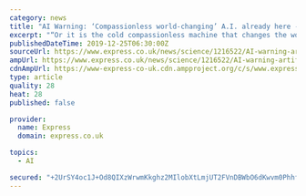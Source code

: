 ```yaml
---
category: news
title: "AI Warning: ‘Compassionless world-changing’ A.I. already here -You WON’T see them coming"
excerpt: "“Or it is the cold compassionless machine that changes the world around it in its own image and there is no space for humans in there. DON'T MISS: Elon Musk issues terrifying prediction on 'AI robot swarms' “There is actually quite a good argument that there are cold compassionless machines that change the world around us in their own image."
publishedDateTime: 2019-12-25T06:30:00Z
sourceUrl: https://www.express.co.uk/news/science/1216522/AI-warning-artificial-intelligence-news-latest-update-robots-machine
ampUrl: https://www.express.co.uk/news/science/1216522/AI-warning-artificial-intelligence-news-latest-update-robots-machine/amp
cdnAmpUrl: https://www-express-co-uk.cdn.ampproject.org/c/s/www.express.co.uk/news/science/1216522/AI-warning-artificial-intelligence-news-latest-update-robots-machine/amp
type: article
quality: 28
heat: 28
published: false

provider:
  name: Express
  domain: express.co.uk

topics:
  - AI

secured: "+2UrSY4oc1J+Od8QIXzWrwmKkghz2MIlobXtLmjUT2FVnDBWbO6dKwvm0PhhfmrmOFr6496rBTu6Vkx+VegmWve5trCE6uEXkTnuhZ3r8tCqVBviF3KzYfnVc0FGPxZX8rDPL7f4Z10I6W+RCrrTCEEYCJqV0DAyXH4HRjHCBwpq+dw8uDr84rXcJFkGI90FW6r68phbjKgsB/A1X1n4uAR4MTta83WuYHpDkR8R1ZoSoi8Q3VGqWN2wxliZv/5Nj27748pe3CGP15Kau9H5Cg==;TX4LxXdQs0B4Hw7B3csgTA=="
---
```


